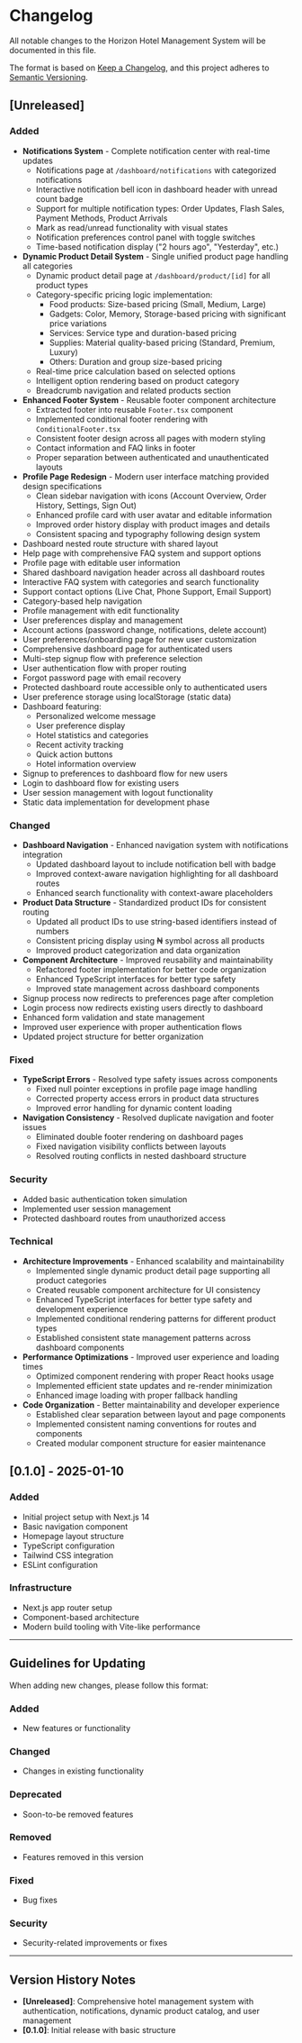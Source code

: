 # Changelog

All notable changes to the Horizon Hotel Management System will be documented in this file.

The format is based on [Keep a Changelog](https://keepachangelog.com/en/1.0.0/),
and this project adheres to [Semantic Versioning](https://semver.org/spec/v2.0.0.html).

## [Unreleased]

### Added
- **Notifications System** - Complete notification center with real-time updates
  - Notifications page at `/dashboard/notifications` with categorized notifications
  - Interactive notification bell icon in dashboard header with unread count badge
  - Support for multiple notification types: Order Updates, Flash Sales, Payment Methods, Product Arrivals
  - Mark as read/unread functionality with visual states
  - Notification preferences control panel with toggle switches
  - Time-based notification display ("2 hours ago", "Yesterday", etc.)
- **Dynamic Product Detail System** - Single unified product page handling all categories
  - Dynamic product detail page at `/dashboard/product/[id]` for all product types
  - Category-specific pricing logic implementation:
    - Food products: Size-based pricing (Small, Medium, Large)
    - Gadgets: Color, Memory, Storage-based pricing with significant price variations
    - Services: Service type and duration-based pricing
    - Supplies: Material quality-based pricing (Standard, Premium, Luxury)
    - Others: Duration and group size-based pricing
  - Real-time price calculation based on selected options
  - Intelligent option rendering based on product category
  - Breadcrumb navigation and related products section
- **Enhanced Footer System** - Reusable footer component architecture
  - Extracted footer into reusable `Footer.tsx` component
  - Implemented conditional footer rendering with `ConditionalFooter.tsx`
  - Consistent footer design across all pages with modern styling
  - Contact information and FAQ links in footer
  - Proper separation between authenticated and unauthenticated layouts
- **Profile Page Redesign** - Modern user interface matching provided design specifications
  - Clean sidebar navigation with icons (Account Overview, Order History, Settings, Sign Out)
  - Enhanced profile card with user avatar and editable information
  - Improved order history display with product images and details
  - Consistent spacing and typography following design system
- Dashboard nested route structure with shared layout
- Help page with comprehensive FAQ system and support options
- Profile page with editable user information
- Shared dashboard navigation header across all dashboard routes
- Interactive FAQ system with categories and search functionality
- Support contact options (Live Chat, Phone Support, Email Support)
- Category-based help navigation
- Profile management with edit functionality
- User preferences display and management
- Account actions (password change, notifications, delete account)
- User preferences/onboarding page for new user customization
- Comprehensive dashboard page for authenticated users
- Multi-step signup flow with preference selection
- User authentication flow with proper routing
- Forgot password page with email recovery
- Protected dashboard route accessible only to authenticated users
- User preference storage using localStorage (static data)
- Dashboard featuring:
  - Personalized welcome message
  - User preference display
  - Hotel statistics and categories
  - Recent activity tracking
  - Quick action buttons
  - Hotel information overview
- Signup to preferences to dashboard flow for new users
- Login to dashboard flow for existing users
- User session management with logout functionality
- Static data implementation for development phase

### Changed
- **Dashboard Navigation** - Enhanced navigation system with notifications integration
  - Updated dashboard layout to include notification bell with badge
  - Improved context-aware navigation highlighting for all dashboard routes
  - Enhanced search functionality with context-aware placeholders
- **Product Data Structure** - Standardized product IDs for consistent routing
  - Updated all product IDs to use string-based identifiers instead of numbers
  - Consistent pricing display using ₦ symbol across all products
  - Improved product categorization and data organization
- **Component Architecture** - Improved reusability and maintainability
  - Refactored footer implementation for better code organization
  - Enhanced TypeScript interfaces for better type safety
  - Improved state management across dashboard components
- Signup process now redirects to preferences page after completion
- Login process now redirects existing users directly to dashboard
- Enhanced form validation and state management
- Improved user experience with proper authentication flows
- Updated project structure for better organization

### Fixed
- **TypeScript Errors** - Resolved type safety issues across components
  - Fixed null pointer exceptions in profile page image handling
  - Corrected property access errors in product data structures
  - Improved error handling for dynamic content loading
- **Navigation Consistency** - Resolved duplicate navigation and footer issues
  - Eliminated double footer rendering on dashboard pages
  - Fixed navigation visibility conflicts between layouts
  - Resolved routing conflicts in nested dashboard structure

### Security
- Added basic authentication token simulation
- Implemented user session management
- Protected dashboard routes from unauthorized access

### Technical
- **Architecture Improvements** - Enhanced scalability and maintainability
  - Implemented single dynamic product detail page supporting all product categories
  - Created reusable component architecture for UI consistency
  - Enhanced TypeScript interfaces for better type safety and development experience
  - Implemented conditional rendering patterns for different product types
  - Established consistent state management patterns across dashboard components
- **Performance Optimizations** - Improved user experience and loading times
  - Optimized component rendering with proper React hooks usage
  - Implemented efficient state updates and re-render minimization
  - Enhanced image loading with proper fallback handling
- **Code Organization** - Better maintainability and developer experience
  - Established clear separation between layout and page components
  - Implemented consistent naming conventions for routes and components
  - Created modular component structure for easier maintenance

## [0.1.0] - 2025-01-10

### Added
- Initial project setup with Next.js 14
- Basic navigation component
- Homepage layout structure
- TypeScript configuration
- Tailwind CSS integration
- ESLint configuration

### Infrastructure
- Next.js app router setup
- Component-based architecture
- Modern build tooling with Vite-like performance

---

## Guidelines for Updating

When adding new changes, please follow this format:

### Added
- New features or functionality

### Changed
- Changes in existing functionality

### Deprecated
- Soon-to-be removed features

### Removed
- Features removed in this version

### Fixed
- Bug fixes

### Security
- Security-related improvements or fixes

---

## Version History Notes

- **[Unreleased]**: Comprehensive hotel management system with authentication, notifications, dynamic product catalog, and user management
- **[0.1.0]**: Initial release with basic structure